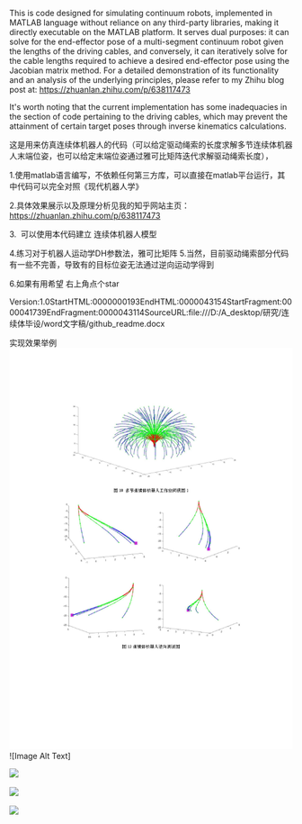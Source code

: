 This is code designed for simulating continuum robots, implemented in MATLAB language without reliance on any third-party libraries, making it directly executable on the MATLAB platform. It serves dual purposes: it can solve for the end-effector pose of a multi-segment continuum robot given the lengths of the driving cables, and conversely, it can iteratively solve for the cable lengths required to achieve a desired end-effector pose using the Jacobian matrix method. For a detailed demonstration of its functionality and an analysis of the underlying principles, please refer to my Zhihu blog post at: https://zhuanlan.zhihu.com/p/638117473

It's worth noting that the current implementation has some inadequacies in the section of code pertaining to the driving cables, which may prevent the attainment of certain target poses through inverse kinematics calculations.

这是用来仿真连续体机器人的代码（可以给定驱动绳索的长度求解多节连续体机器人末端位姿，也可以给定末端位姿通过雅可比矩阵迭代求解驱动绳索长度），

1.使用matlab语言编写，不依赖任何第三方库，可以直接在matlab平台运行，其中代码可以完全对照《现代机器人学》

2.具体效果展示以及原理分析见我的知乎网站主页：https://zhuanlan.zhihu.com/p/638117473 

3.  可以使用本代码建立 连续体机器人模型

4.练习对于机器人运动学DH参数法，雅可比矩阵
5.当然，目前驱动绳索部分代码有一些不完善，导致有的目标位姿无法通过逆向运动学得到

6.如果有用希望   右上角点个star

Version:1.0StartHTML:0000000193EndHTML:0000043154StartFragment:0000041739EndFragment:0000043114SourceURL:file:///D:/A_desktop/研究/连续体毕设/word文字稿/github_readme.docx<style></style>

实现效果举例
![Image Alt Text](https://github.com/JiaLongLiLi/continuum-robot/blob/main/images/github_readme_Page1.png)
![Image Alt Text]


![](file:///D:/A_desktop/%E7%A0%94%E7%A9%B6/%E8%BF%9E%E7%BB%AD%E4%BD%93%E6%AF%95%E8%AE%BE/word%E6%96%87%E5%AD%97%E7%A8%BF/github_readme_Page1.png)

![](file:///D:/A_desktop/%E7%A0%94%E7%A9%B6/%E8%BF%9E%E7%BB%AD%E4%BD%93%E6%AF%95%E8%AE%BE/word%E6%96%87%E5%AD%97%E7%A8%BF/github_readme_Page2.png)

![](file:///D:/A_desktop/%E7%A0%94%E7%A9%B6/%E8%BF%9E%E7%BB%AD%E4%BD%93%E6%AF%95%E8%AE%BE/word%E6%96%87%E5%AD%97%E7%A8%BF/github_readme_Page3.png)





